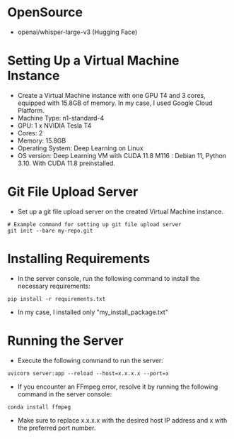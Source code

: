 # OpenSource 
* openai/whisper-large-v3 (Hugging Face)
# Setting Up a Virtual Machine Instance
* Create a Virtual Machine instance with one GPU T4 and 3 cores, equipped with 15.8GB of memory. In my case, I used Google Cloud Platform.
* Machine Type: n1-standard-4
* GPU: 1 x NVIDIA Tesla T4 
* Cores: 2
* Memory: 15.8GB
* Operating System: Deep Learning on Linux
* OS version: Deep Learning VM with CUDA 11.8 M116 : Debian 11, Python 3.10. With CUDA 11.8 preinstalled.
# Git File Upload Server
* Set up a git file upload server on the created Virtual Machine instance.
```console
# Example command for setting up git file upload server
git init --bare my-repo.git
```
# Installing Requirements
* In the server console, run the following command to install the necessary requirements:
```console
pip install -r requirements.txt
```
* In my case, I installed only "my_install_package.txt"
# Running the Server
* Execute the following command to run the server:
```console
uvicorn server:app --reload --host=x.x.x.x --port=x
```
* If you encounter an FFmpeg error, resolve it by running the following command in the server console:
```console
conda install ffmpeg
```
* Make sure to replace x.x.x.x with the desired host IP address and x with the preferred port number.
